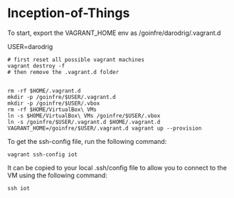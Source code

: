 # Inception-of-Things


To start, export the VAGRANT_HOME env as /goinfre/darodrig/.vagrant.d

USER=darodrig
```
# first reset all possible vagrant machines
vagrant destroy -f
# then remove the .vagrant.d folder


rm -rf $HOME/.vagrant.d
mkdir -p /goinfre/$USER/.vagrant.d
mkdir -p /goinfre/$USER/.vbox
rm -rf $HOME/VirtualBox\ VMs
ln -s $HOME/VirtualBox\ VMs /goinfre/$USER/.vbox
ln -s /goinfre/$USER/.vagrant.d $HOME/.vagrant.d
VAGRANT_HOME=/goinfre/$USER/.vagrant.d vagrant up --provision

```

To get the ssh-config file, run the following command:

```
vagrant ssh-config iot
```

It can be copied to your local .ssh/config file to allow you to connect to the VM using the following command:

```
ssh iot
```